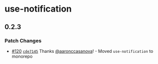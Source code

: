 # use-notification

## 0.2.3

### Patch Changes

- [#120](https://github.com/aaronccasanova/aacc/pull/120)
  [`cde7145`](https://github.com/aaronccasanova/aacc/commit/cde71458e4a10e1dcab256b76b893b581839c882)
  Thanks [@aaronccasanova](https://github.com/aaronccasanova)! - Moved
  `use-notification` to monorepo
